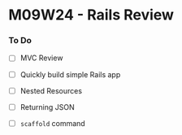 # M09W24 - Rails Review

### To Do
- [ ] MVC Review
- [ ] Quickly build simple Rails app
- [ ] Nested Resources
- [ ] Returning JSON
- [ ] `scaffold` command





















